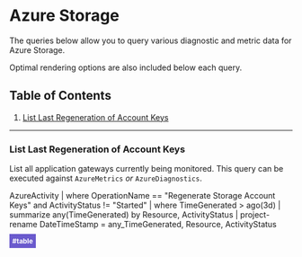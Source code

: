 # Azure Storage
The queries below allow you to query various diagnostic and metric data for Azure Storage.

Optimal rendering options are also included below each query.

## Table of Contents
1. [List Last Regeneration of Account Keys](#list-last-regeneration-of-account-keys)
___
### List Last Regeneration of Account Keys
List all application gateways currently being monitored.  This query can be executed against `AzureMetrics` _or_ `AzureDiagnostics`.  

AzureActivity
| where OperationName == "Regenerate Storage Account Keys" and ActivityStatus != "Started"
| where TimeGenerated > ago(3d)
| summarize any(TimeGenerated) by Resource, ActivityStatus
| project-rename DateTimeStamp = any_TimeGenerated, Resource, ActivityStatus

<span style="font-size:.85em;font-weight:bold;color:white;background:slateblue;padding:5px">#table</span>

